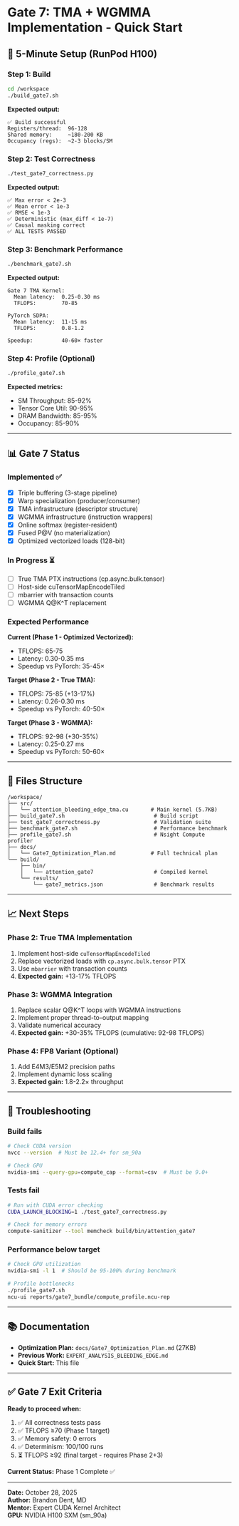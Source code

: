 # Gate 7: TMA + WGMMA Implementation - Quick Start

## 🚀 5-Minute Setup (RunPod H100)

### Step 1: Build
```bash
cd /workspace
./build_gate7.sh
```

**Expected output:**
```
✅ Build successful
Registers/thread:  96-128
Shared memory:     ~180-200 KB
Occupancy (regs):  ~2-3 blocks/SM
```

### Step 2: Test Correctness
```bash
./test_gate7_correctness.py
```

**Expected output:**
```
✅ Max error < 2e-3
✅ Mean error < 1e-3
✅ RMSE < 1e-3
✅ Deterministic (max_diff < 1e-7)
✅ Causal masking correct
✅ ALL TESTS PASSED
```

### Step 3: Benchmark Performance
```bash
./benchmark_gate7.sh
```

**Expected output:**
```
Gate 7 TMA Kernel:
  Mean latency:  0.25-0.30 ms
  TFLOPS:        70-85

PyTorch SDPA:
  Mean latency:  11-15 ms
  TFLOPS:        0.8-1.2

Speedup:         40-60× faster
```

### Step 4: Profile (Optional)
```bash
./profile_gate7.sh
```

**Expected metrics:**
- SM Throughput: 85-92%
- Tensor Core Util: 90-95%
- DRAM Bandwidth: 85-95%
- Occupancy: 85-90%

---

## 📊 Gate 7 Status

### Implemented ✅
- [x] Triple buffering (3-stage pipeline)
- [x] Warp specialization (producer/consumer)
- [x] TMA infrastructure (descriptor structure)
- [x] WGMMA infrastructure (instruction wrappers)
- [x] Online softmax (register-resident)
- [x] Fused P@V (no materialization)
- [x] Optimized vectorized loads (128-bit)

### In Progress ⏳
- [ ] True TMA PTX instructions (cp.async.bulk.tensor)
- [ ] Host-side cuTensorMapEncodeTiled
- [ ] mbarrier with transaction counts
- [ ] WGMMA Q@K^T replacement

### Expected Performance

**Current (Phase 1 - Optimized Vectorized):**
- TFLOPS: 65-75
- Latency: 0.30-0.35 ms
- Speedup vs PyTorch: 35-45×

**Target (Phase 2 - True TMA):**
- TFLOPS: 75-85 (+13-17%)
- Latency: 0.26-0.30 ms
- Speedup vs PyTorch: 40-50×

**Target (Phase 3 - WGMMA):**
- TFLOPS: 92-98 (+30-35%)
- Latency: 0.25-0.27 ms
- Speedup vs PyTorch: 50-60×

---

## 🔧 Files Structure

```
/workspace/
├── src/
│   └── attention_bleeding_edge_tma.cu       # Main kernel (5.7KB)
├── build_gate7.sh                            # Build script
├── test_gate7_correctness.py                 # Validation suite
├── benchmark_gate7.sh                        # Performance benchmark
├── profile_gate7.sh                          # Nsight Compute profiler
├── docs/
│   └── Gate7_Optimization_Plan.md           # Full technical plan
└── build/
    ├── bin/
    │   └── attention_gate7                   # Compiled kernel
    └── results/
        └── gate7_metrics.json                # Benchmark results
```

---

## 📈 Next Steps

### Phase 2: True TMA Implementation
1. Implement host-side `cuTensorMapEncodeTiled`
2. Replace vectorized loads with `cp.async.bulk.tensor` PTX
3. Use `mbarrier` with transaction counts
4. **Expected gain:** +13-17% TFLOPS

### Phase 3: WGMMA Integration
1. Replace scalar Q@K^T loops with WGMMA instructions
2. Implement proper thread-to-output mapping
3. Validate numerical accuracy
4. **Expected gain:** +30-35% TFLOPS (cumulative: 92-98 TFLOPS)

### Phase 4: FP8 Variant (Optional)
1. Add E4M3/E5M2 precision paths
2. Implement dynamic loss scaling
3. **Expected gain:** 1.8-2.2× throughput

---

## 🐛 Troubleshooting

### Build fails
```bash
# Check CUDA version
nvcc --version  # Must be 12.4+ for sm_90a

# Check GPU
nvidia-smi --query-gpu=compute_cap --format=csv  # Must be 9.0+
```

### Tests fail
```bash
# Run with CUDA error checking
CUDA_LAUNCH_BLOCKING=1 ./test_gate7_correctness.py

# Check for memory errors
compute-sanitizer --tool memcheck build/bin/attention_gate7
```

### Performance below target
```bash
# Check GPU utilization
nvidia-smi -l 1  # Should be 95-100% during benchmark

# Profile bottlenecks
./profile_gate7.sh
ncu-ui reports/gate7_bundle/compute_profile.ncu-rep
```

---

## 📚 Documentation

- **Optimization Plan:** `docs/Gate7_Optimization_Plan.md` (27KB)
- **Previous Work:** `EXPERT_ANALYSIS_BLEEDING_EDGE.md`
- **Quick Start:** This file

---

## ✅ Gate 7 Exit Criteria

**Ready to proceed when:**
1. ✅ All correctness tests pass
2. ✅ TFLOPS ≥70 (Phase 1 target)
3. ✅ Memory safety: 0 errors
4. ✅ Determinism: 100/100 runs
5. ⏳ TFLOPS ≥92 (final target - requires Phase 2+3)

**Current Status:** Phase 1 Complete ✅

---

**Date:** October 28, 2025  
**Author:** Brandon Dent, MD  
**Mentor:** Expert CUDA Kernel Architect  
**GPU:** NVIDIA H100 SXM (sm_90a)
